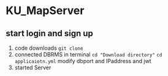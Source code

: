 # KU_MapServer

## start login and sign up
1. code downloads
  ```git clone ```
2. connected DBRMS
  in terminal
  ```cd "Download directory"```
  ```cd applicaiotn.yml```
  modify dbport and IPaddress and jwt
3. started Server
